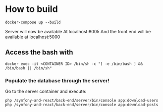 # How to build

`docker-compose up --build`

Server will now be available At localhost:8005
And the front end will be available at localhost:5000
## Access the bash with

`docker exec -it <CONTAINER ID> /bin/sh -c "[ -e /bin/bash ] && /bin/bash || /bin/sh"`

### Populate the database through the server!

Go to the server container and execute:

`php /symfony-and-react/back-end/server/bin/console app:download-users`
`php /symfony-and-react/back-end/server/bin/console app:download-posts`
